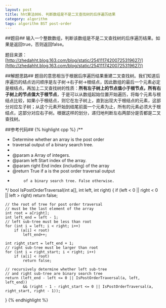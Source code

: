 ```yaml
---
layout: post
title: hht算法006. 判断数组是不是二叉查找树的后序遍历结果
category: algorithm
tags: algorithm BST post-order
---
```


##题目##
输入一个整数数组，判断该数组是不是二叉查找树的后序遍历结果。如果是返回true，否则返回false。

题目来源：[http://zhedahht.blog.163.com/blog/static/25411174200725319627/](http://zhedahht.blog.163.com/blog/static/25411174200725319627/)

##解题思路##
题目的意思相当于根据后序遍历结果重建二叉查找树。我们知道后序遍历的结点访问顺序是左子树->右子树->根结点，因此数组的最后一个元素必定是根结点。再加上二叉查找树的性质：**所有左子树上的节点值小于根节点，所有右子树上的节点值大于根节点**，于是可以从数组起始位置开始遍历，将每个元素与根结点比较，如果小于根结点，则它在左子树上，直到出现大于根结点的元素，这部分对应左子树；从这个元素开始到结尾前面一个元素为止，所有的元素必须大于根结点，这部分对应右子树。根据这样的划分，递归地判断左右两部分是否都是二叉查找树。

##参考代码##
{% highlight cpp %}
/**
 * Determine whether an array is the post order
 * traversal output of a binary search tree.
 *
 * @param a Array of integers.
 * @param left Start index of the array.
 * @param right End index (including) of the array
 * @return True if a is the post order traversal output
 *			of a binary search tree. False otherwise.
 */
bool IsPostOrderTraversal(int a[], int left, int right)
{
	if (left < 0 || right < 0 || left > right)
		return false;

	// the root of tree for post order traversal
	// must be the last element of the array
	int root = a[right];
	int left_end = left - 1;
	// left sub-tree must be less than root
	for (int i = left; i < right; i++)
		if (a[i] < root)
			left_end++;

	int right_start = left_end + 1;
	// right sub-tree must be larger than root
	for (int i = right_start; i < right; i++)
		if (a[i] < root)
			return false;

	// recursively determine whether left sub-tree
	// and right sub-tree are binary search tree
	return (left_end - left <= 0 || IsPostOrderTraversal(a, left, left_end))
			&& (right - 1 - right_start <= 0 || IsPostOrderTraversal(a, right_start, right - 1));
}
{% endhighlight %}
